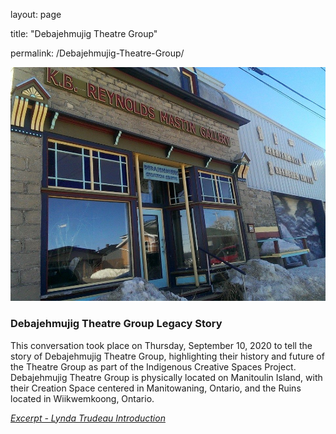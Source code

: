 layout: page

title: "Debajehmujig Theatre Group"

permalink: /Debajehmujig-Theatre-Group/

![](https://raw.githubusercontent.com/IndigenousCreativeSpacesProject/LegacyStories/gh-pages/debaj.jpg)

### Debajehmujig Theatre Group Legacy Story
This conversation took place on Thursday, September 10, 2020 to tell the story of Debajehmujig Theatre Group, highlighting their history and future of the Theatre Group as part of the Indigenous Creative Spaces Project. Debajehmujig Theatre Group is physically located on Manitoulin Island, with their Creation Space centered in Manitowaning, Ontario, and the Ruins located in Wiikwemkoong, Ontario.

_[Excerpt - Lynda Trudeau Introduction](https://www.artsbuildontario.ca/wp-content/uploads/2021/04/EXCERPT-Lynda-Trudeau-Introduction.pdf)_
